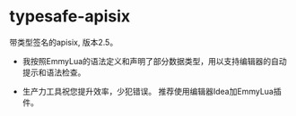 # typesafe-apisix
  带类型签名的apisix, 版本2.5。
 
  - 我按照EmmyLua的语法定义和声明了部分数据类型，用以支持编辑器的自动提示和语法检查。

  - 生产力工具祝您提升效率，少犯错误。 推荐使用编辑器Idea加EmmyLua插件。 